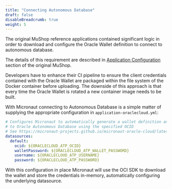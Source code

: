 ```yaml
---
title: "Connecting Autonomous Database"
draft: false
disableBreadcrumb: true
weight: 5
---
```


The original MuShop reference applications contained significant logic in order to download and configure the Oracle Wallet definition to connect to autonomous database.

The details of this requirement are described in [Application Configuration](https://github.com/oracle-quickstart/oci-cloudnative/tree/39d80e5e91a2d5b1e48b0d8cf3516a2acd8c258e/src/orders#application-configuration) section of the original MuShop.

Developers have to enhance their CI pipeline to ensure the client credentials contained with the Oracle Wallet are packaged within the file system of the Docker container before uploading. The downside of this approach is that every time the Oracle Wallet is rotated a new container image needs to be built.

With Micronaut connecting to Autonomous Database is a simple matter of supplying the appropriate configuration in `application-oraclecloud.yml`:

```yaml
# Configures Micronaut to automatically generate a wallet definition and connect
# to Oracle Autonomous Database using the specified OCID
# See https://micronaut-projects.github.io/micronaut-oracle-cloud/latest/guide/#autonomousDatabase
datasources:
  default:
    ocid: ${ORACLECLOUD_ATP_OCID}
    walletPassword: ${ORACLECLOUD_ATP_WALLET_PASSWORD}
    username: ${ORACLECLOUD_ATP_USERNAME}
    password: ${ORACLECLOUD_ATP_PASSWORD}
```

With this configuration in place Micronaut will use the OCI SDK to download the wallet and store the credentials in-memory, automatically configuring the underlying datasource.